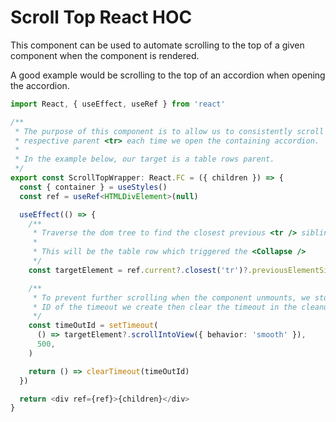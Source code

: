 # Scroll Top React HOC

This component can be used to automate scrolling to the top of a given component when the component is rendered.

A good example would be scrolling to the top of an accordion when opening the accordion.

```typescript
import React, { useEffect, useRef } from 'react'

/**
 * The purpose of this component is to allow us to consistently scroll to the
 * respective parent <tr> each time we open the containing accordion.
 *
 * In the example below, our target is a table rows parent.
 */
export const ScrollTopWrapper: React.FC = ({ children }) => {
  const { container } = useStyles()
  const ref = useRef<HTMLDivElement>(null)

  useEffect(() => {
    /**
     * Traverse the dom tree to find the closest previous <tr /> sibling
     *
     * This will be the table row which triggered the <Collapse />
     */
    const targetElement = ref.current?.closest('tr')?.previousElementSibling

    /**
     * To prevent further scrolling when the component unmounts, we store the
     * ID of the timeout we create then clear the timeout in the cleanup.
     */
    const timeOutId = setTimeout(
      () => targetElement?.scrollIntoView({ behavior: 'smooth' }),
      500,
    )

    return () => clearTimeout(timeOutId)
  })

  return <div ref={ref}>{children}</div>
}
```
